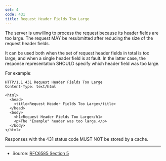 ```yaml
---
set: 4
code: 431
title: Request Header Fields Too Large
---
```


The server is unwilling to process the request because its header fields are too
large. The request MAY be resubmitted after reducing the size of the request
header fields.

It can be used both when the set of request header fields in total is too large,
and when a single header field is at fault.  In the latter case, the response
representation SHOULD specify which header field was too large.

For example:

```
HTTP/1.1 431 Request Header Fields Too Large
Content-Type: text/html

<html>
  <head>
    <title>Request Header Fields Too Large</title>
  </head>
  <body>
    <h1>Request Header Fields Too Large</h1>
    <p>The "Example" header was too large.</p>
  </body>
</html>
```

Responses with the 431 status code MUST NOT be stored by a cache.

---

* Source: [RFC6585 Section 5][1]

[1]: <http://tools.ietf.org/html/rfc6585#section-5>